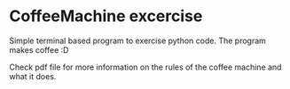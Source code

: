 # CoffeeMachine excercise

Simple terminal based program to exercise python code.
The program makes coffee :D

Check pdf file for more information on the rules of the coffee machine and what it does.
